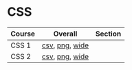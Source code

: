 # CSS

| Course | Overall | Section |
| ------ | ------- | ------- |
| CSS 1 | [csv](https://github.com/UCSD-Historical-Enrollment-Data/2023Winter/blob/main/overall/CSS%201.csv), [png](https://raw.githubusercontent.com/UCSD-Historical-Enrollment-Data/2023Winter/main/plot_overall/CSS%201.png), [wide](https://raw.githubusercontent.com/UCSD-Historical-Enrollment-Data/2023Winter/main/plot_overall_wide/CSS%201.png) |  |
| CSS 2 | [csv](https://github.com/UCSD-Historical-Enrollment-Data/2023Winter/blob/main/overall/CSS%202.csv), [png](https://raw.githubusercontent.com/UCSD-Historical-Enrollment-Data/2023Winter/main/plot_overall/CSS%202.png), [wide](https://raw.githubusercontent.com/UCSD-Historical-Enrollment-Data/2023Winter/main/plot_overall_wide/CSS%202.png) |  |
